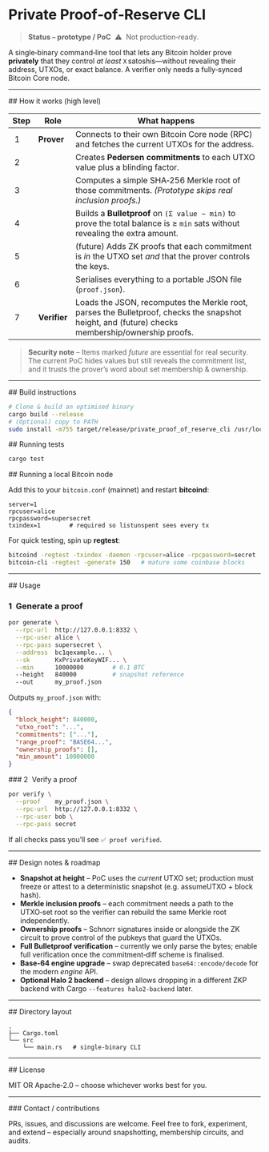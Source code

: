 # Private Proof‑of‑Reserve CLI

> **Status – prototype / PoC**  ⚠️  Not production‑ready.

A single‑binary command‑line tool that lets any Bitcoin holder prove **privately** that they control *at least* `X` satoshis—without revealing their address, UTXOs, or exact balance.  A verifier only needs a fully‑synced Bitcoin Core node.

---

\## How it works (high level)

| Step | Role         | What happens                                                                                                                                     |
| ---- | ------------ | ------------------------------------------------------------------------------------------------------------------------------------------------ |
|  1   | **Prover**   | Connects to their own Bitcoin Core node (RPC) and fetches the current UTXOs for the address.                                                     |
|  2   |              | Creates **Pedersen commitments** to each UTXO value plus a blinding factor.                                                                      |
|  3   |              | Computes a simple SHA‑256 Merkle root of those commitments. *(Prototype skips real inclusion proofs.)*                                           |
|  4   |              | Builds a **Bulletproof** on `(Σ value − min)` to prove the total balance is ≥ `min` sats without revealing the extra amount.                     |
|  5   |              | (future) Adds ZK proofs that each commitment is *in* the UTXO set *and* that the prover controls the keys.                                       |
|  6   |              | Serialises everything to a portable JSON file (`proof.json`).                                                                                    |
|  7   | **Verifier** | Loads the JSON, recomputes the Merkle root, parses the Bulletproof, checks the snapshot height, and (future) checks membership/ownership proofs. |

> **Security note** – Items marked *future* are essential for real security.  The current PoC hides values but still reveals the commitment list, and it trusts the prover’s word about set membership & ownership.

---

\## Build instructions

```bash
# Clone & build an optimised binary
cargo build --release
# (Optional) copy to PATH
sudo install -m755 target/release/private_proof_of_reserve_cli /usr/local/bin/por
```

## Running tests

```bash
cargo test
```


\## Running a local Bitcoin node

Add this to your `bitcoin.conf` (mainnet) and restart **bitcoind**:

```
server=1
rpcuser=alice
rpcpassword=supersecret
txindex=1        # required so listunspent sees every tx
```

For quick testing, spin up **regtest**:

```bash
bitcoind -regtest -txindex -daemon -rpcuser=alice -rpcpassword=secret
bitcoin-cli -regtest -generate 150   # mature some coinbase blocks
```

---

\## Usage

### 1  Generate a proof

```bash
por generate \
  --rpc-url  http://127.0.0.1:8332 \
  --rpc-user alice \
  --rpc-pass supersecret \
  --address  bc1qexample... \
  --sk       KxPrivateKeyWIF... \
  --min      10000000        # 0.1 BTC
  --height   840000          # snapshot reference
  --out      my_proof.json
```

Outputs `my_proof.json` with:

```json
{
  "block_height": 840000,
  "utxo_root": "...",
  "commitments": ["..."],
  "range_proof": "BASE64...",
  "ownership_proofs": [],
  "min_amount": 10000000
}
```

\### 2  Verify a proof

```bash
por verify \
  --proof    my_proof.json \
  --rpc-url  http://127.0.0.1:8332 \
  --rpc-user bob \
  --rpc-pass secret
```

If all checks pass you’ll see `✅ proof verified`.

---

\## Design notes & roadmap

* **Snapshot at height** – PoC uses the *current* UTXO set; production must freeze or attest to a deterministic snapshot (e.g. assumeUTXO + block hash).
* **Merkle inclusion proofs** – each commitment needs a path to the UTXO‑set root so the verifier can rebuild the same Merkle root independently.
* **Ownership proofs** – Schnorr signatures inside or alongside the ZK circuit to prove control of the pubkeys that guard the UTXOs.
* **Full Bulletproof verification** – currently we only parse the bytes; enable full verification once the commitment‑diff scheme is finalised.
* **Base‑64 engine upgrade** – swap deprecated `base64::encode/decode` for the modern *engine* API.
* **Optional Halo 2 backend** – design allows dropping in a different ZKP backend with Cargo `--features halo2-backend` later.

---

\## Directory layout

```
.
├── Cargo.toml
└── src
    └── main.rs   # single‑binary CLI
```

---

\## License

MIT OR Apache‑2.0 – choose whichever works best for you.

---

\### Contact / contributions

PRs, issues, and discussions are welcome.  Feel free to fork, experiment, and
extend – especially around snapshotting, membership circuits, and audits.
